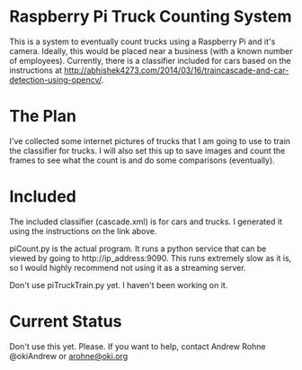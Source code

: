 # Raspberry Pi Truck Counting System

This is a system to eventually count trucks using a Raspberry Pi and it's camera.
Ideally, this would be placed near a business (with a known number of employees).
Currently, there is a classifier included for cars based on the instructions at
http://abhishek4273.com/2014/03/16/traincascade-and-car-detection-using-opencv/.

# The Plan

I've collected some internet pictures of trucks that I am going to use to train
the classifier for trucks.  I will also set this up to save images and count the
frames to see what the count is and do some comparisons (eventually).

# Included

The included classifier (cascade.xml) is for cars and trucks.  I generated it
using the instructions on the link above.  

piCount.py is the actual program.  It runs a python service that can be
viewed by going to http://ip_address:9090.  This runs extremely slow as it is,
so I would highly recommend not using it as a streaming server.

Don't use piTruckTrain.py yet.  I haven't been working on it.

# Current Status

Don't use this yet.  Please.  If you want to help, contact Andrew Rohne @okiAndrew or arohne@oki.org
